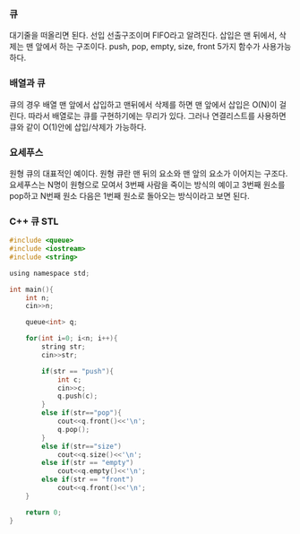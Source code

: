 ### 큐
대기줄을 떠올리면 된다. 선입 선출구조이며 FIFO라고 알려진다. 삽입은 맨 뒤에서, 삭제는 맨 앞에서 하는 구조이다. push, pop, empty, size, front 5가지 함수가 사용가능하다.

### 배열과 큐
큐의 경우 배열 맨 앞에서 삽입하고 맨뒤에서 삭제를 하면 맨 앞에서 삽입은 O(N)이 걸린다. 따라서 배열로는 큐를 구현하기에는 무리가 있다. 그러나 연결리스트를 사용하면
큐와 같이 O(1)안에 삽입/삭제가 가능하다.

### 요세푸스
원형 큐의 대표적인 예이다. 원형 큐란 맨 뒤의 요소와 맨 앞의 요소가 이어지는 구조다. 요세푸스는 N명이 원형으로 모여서 3번째 사람을 죽이는 방식의 예이고
3번째 원소를 pop하고 N번째 원소 다음은 1번째 원소로 돌아오는 방식이라고 보면 된다.

### C++ 큐 STL
```c
#include <queue>
#include <iostream>
#include <string>

using namespace std;

int main(){
    int n;
    cin>>n;

    queue<int> q;

    for(int i=0; i<n; i++){
        string str;
        cin>>str;

        if(str == "push"){
            int c;
            cin>>c;
            q.push(c);
        }
        else if(str=="pop"){
            cout<<q.front()<<'\n';
            q.pop();
        }
        else if(str=="size")
            cout<<q.size()<<'\n';
        else if(str == "empty")
            cout<<q.empty()<<'\n';
        else if(str == "front")
            cout<<q.front()<<'\n';
    }

    return 0;
}
```


